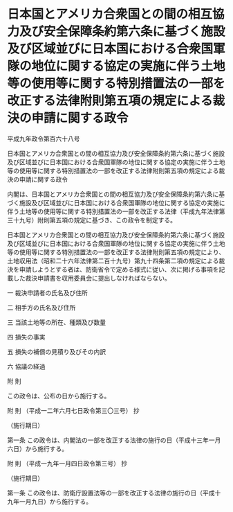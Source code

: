 # 日本国とアメリカ合衆国との間の相互協力及び安全保障条約第六条に基づく施設及び区域並びに日本国における合衆国軍隊の地位に関する協定の実施に伴う土地等の使用等に関する特別措置法の一部を改正する法律附則第五項の規定による裁決の申請に関する政令

平成九年政令第百六十八号

日本国とアメリカ合衆国との間の相互協力及び安全保障条約第六条に基づく施設及び区域並びに日本国における合衆国軍隊の地位に関する協定の実施に伴う土地等の使用等に関する特別措置法の一部を改正する法律附則第五項の規定による裁決の申請に関する政令

内閣は、日本国とアメリカ合衆国との間の相互協力及び安全保障条約第六条に基づく施設及び区域並びに日本国における合衆国軍隊の地位に関する協定の実施に伴う土地等の使用等に関する特別措置法の一部を改正する法律（平成九年法律第三十九号）附則第五項の規定に基づき、この政令を制定する。

日本国とアメリカ合衆国との間の相互協力及び安全保障条約第六条に基づく施設及び区域並びに日本国における合衆国軍隊の地位に関する協定の実施に伴う土地等の使用等に関する特別措置法の一部を改正する法律附則第五項の規定により、土地収用法（昭和二十六年法律第二百十九号）第九十四条第二項の規定による裁決を申請しようとする者は、防衛省令で定める様式に従い、次に掲げる事項を記載した裁決申請書を収用委員会に提出しなければならない。

一 裁決申請者の氏名及び住所

二 相手方の氏名及び住所

三 当該土地等の所在、種類及び数量

四 損失の事実

五 損失の補償の見積り及びその内訳

六 協議の経過

附 則

この政令は、公布の日から施行する。

附 則 （平成一二年六月七日政令第三〇三号） 抄

（施行期日）

第一条 この政令は、内閣法の一部を改正する法律の施行の日（平成十三年一月六日）から施行する。

附 則 （平成一九年一月四日政令第三号） 抄

（施行期日）

第一条 この政令は、防衛庁設置法等の一部を改正する法律の施行の日（平成十九年一月九日）から施行する。

